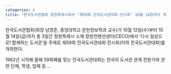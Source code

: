 ```yaml
---
categories: b
title: "한국도서관협회 창원특례시에서 ‘제59회 전국도서관대회·전시회’ 10월 14일까지 개최"
---
```

한국도서관협회(회장 남영준, 중앙대학교 문헌정보학과 교수)가 10월 12일(수)부터 10월 14일(금)까지 총 3일간 창원특례시 소재 창원컨벤션센터(CECO)에서 ‘다시 일상으로! 함께하는 도서관’을 주제로 제59회 전국도서관대회·전시회(이하 전국도서관대회)를 개최한다.

1962년 시작해 올해 59회째를 맞는 전국도서관대회는 전국의 도서관 관계 전문가와 관련 단체, 학생, 업체 등 ...